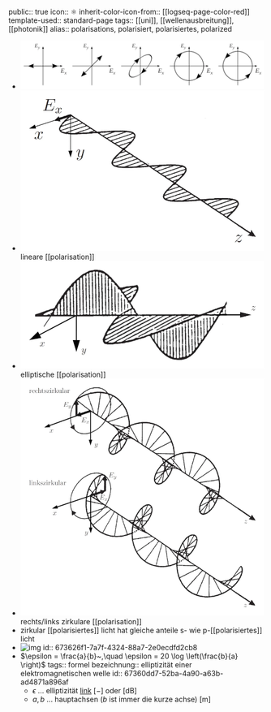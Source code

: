 public:: true
icon:: ⚛
inherit-color-icon-from:: [[logseq-page-color-red]] 
template-used:: standard-page
tags:: [[uni]], [[wellenausbreitung]], [[photonik]] 
alias:: polarisations, polarisiert, polarisiertes, polarized

- ![img](../assets/documents/polarisations_arten.webp)
- ![img](../assets/documents/lineare_polarisation.webp)
  lineare [[polarisation]]
- ![img](../assets/documents/elliptische_polarisation.webp)
  elliptische [[polarisation]]
- ![img](../assets/documents/rechts-links_zirkulare_polarisation.webp)
  rechts/links zirkulare [[polarisation]]
- zirkular [[polarisiertes]] licht hat gleiche anteile s- wie p-[[polarisiertes]] licht
- ![img](../assets/documents/elliptizität_welle.webp)
  id:: 673626f1-7a7f-4324-88a7-2e0ecdfd2cb8
- $\epsilon = \frac{a}{b}~,\quad \epsilon = 20 \log \left(\frac{b}{a} \right)$
  tags:: formel
  bezeichnung:: elliptizität einer elektromagnetischen welle
  id:: 67360dd7-52ba-4a90-a63b-ad4871a896af
	- $\epsilon$ ... elliptizität [link](((673626f1-7a7f-4324-88a7-2e0ecdfd2cb8))) $\mathrm{\left[ - \right]}$ oder $\mathrm{\left[ dB \right]}$
	- $a,b$ ... hauptachsen ($b$ ist immer die kurze achse) $\mathrm{\left[ m \right]}$